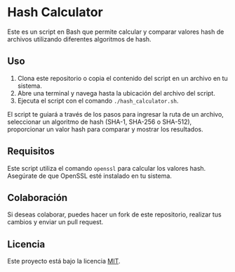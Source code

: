 # Hash Calculator

Este es un script en Bash que permite calcular y comparar valores hash de archivos utilizando diferentes algoritmos de hash.

## Uso

1. Clona este repositorio o copia el contenido del script en un archivo en tu sistema.
2. Abre una terminal y navega hasta la ubicación del archivo del script.
3. Ejecuta el script con el comando `./hash_calculator.sh`.

El script te guiará a través de los pasos para ingresar la ruta de un archivo, seleccionar un algoritmo de hash (SHA-1, SHA-256 o SHA-512), proporcionar un valor hash para comparar y mostrar los resultados.

## Requisitos

Este script utiliza el comando `openssl` para calcular los valores hash. Asegúrate de que OpenSSL esté instalado en tu sistema.

## Colaboración

Si deseas colaborar, puedes hacer un fork de este repositorio, realizar tus cambios y enviar un pull request.

## Licencia

Este proyecto está bajo la licencia [MIT](LICENSE).

